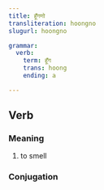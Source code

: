 ```yaml
---
title: हूँगणो
transliteration: hoongno
slugurl: hoongno

grammar:
  verb:
    term: हूँग
    trans: hoong
    ending: a

---
```



## Verb
### Meaning
1. to smell

### Conjugation
<verb-conj :grammar="grammar"></verb-conj>
